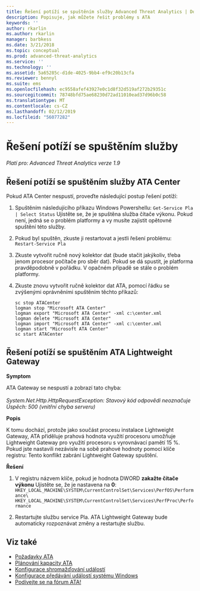 ```yaml
---
title: Řešení potíží se spuštěním služby Advanced Threat Analytics | Dokumentace Microsoftu
description: Popisuje, jak můžete řešit problémy s ATA
keywords: ''
author: rkarlin
ms.author: rkarlin
manager: barbkess
ms.date: 3/21/2018
ms.topic: conceptual
ms.prod: advanced-threat-analytics
ms.service: ''
ms.technology: ''
ms.assetid: 5a65285c-d1de-4025-9bb4-ef9c20b13cfa
ms.reviewer: bennyl
ms.suite: ems
ms.openlocfilehash: ec9558afef43927e0c1d8f32d519af272b29351c
ms.sourcegitcommit: 78748bfd75ae68230d72ad11010ead37d96b0c58
ms.translationtype: MT
ms.contentlocale: cs-CZ
ms.lasthandoff: 02/12/2019
ms.locfileid: "56077282"
---
```

# <a name="troubleshooting-service-startup"></a>Řešení potíží se spuštěním služby

*Platí pro: Advanced Threat Analytics verze 1.9*

## <a name="troubleshooting-ata-center-service-startup"></a>Řešení potíží se spuštěním služby ATA Center

Pokud ATA Center nespustí, proveďte následující postup řešení potíží:

1.  Spuštěním následujícího příkazu Windows Powershellu: `Get-Service Pla | Select Status`
    Ujistěte se, že je spuštěna služba čítače výkonu. Pokud není, jedná se o problém platformy a vy musíte zajistit opětovné spuštění této služby.
2.  Pokud byl spuštěn, zkuste ji restartovat a jestli řešení problému: `Restart-Service Pla`
3.  Zkuste vytvořit ručně nový kolektor dat (bude stačit jakýkoliv, třeba jenom procesor počítače pro sběr dat).
Pokud se dá spustit, je platforma pravděpodobně v pořádku. V opačném případě se stále o problém platformy.

4.  Zkuste znovu vytvořit ručně kolektor dat ATA, pomocí řádku se zvýšenými oprávněními spuštěním těchto příkazů:

        sc stop ATACenter
        logman stop "Microsoft ATA Center"
        logman export "Microsoft ATA Center" -xml c:\center.xml
        logman delete "Microsoft ATA Center"
        logman import "Microsoft ATA Center" -xml c:\center.xml
        logman start "Microsoft ATA Center"
        sc start ATACenter

## <a name="troubleshooting-ata-lightweight-gateway-startup"></a>Řešení potíží se spuštěním ATA Lightweight Gateway

**Symptom**

ATA Gateway se nespustí a zobrazí tato chyba:<br></br>
*System.Net.Http.HttpRequestException: Stavový kód odpovědi neoznačuje Úspěch: 500 (vnitřní chyba serveru)*

**Popis**

K tomu dochází, protože jako součást procesu instalace Lightweight Gateway, ATA přiděluje prahová hodnota využití procesoru umožňuje Lightweight Gateway pro využití procesoru s vyrovnávací pamětí 15 %. Pokud jste nastavili nezávisle na sobě prahové hodnoty pomocí klíče registru: Tento konflikt zabrání Lightweight Gateway spuštění. 

**Řešení**

1. V registru názvem klíče, pokud je hodnota DWORD **zakažte čítače výkonu** Ujistěte se, že je nastavena na **0**: `HKEY_LOCAL_MACHINE\SYSTEM\CurrentControlSet\Services\PerfOS\Performance\`
    `HKEY_LOCAL_MACHINE\SYSTEM\CurrentControlSet\Services\PerfProc\Performance`
 
2. Restartujte službu service Pla. ATA Lightweight Gateway bude automaticky rozpoznávat změny a restartujte službu.


## <a name="see-also"></a>Viz také
- [Požadavky ATA](ata-prerequisites.md)
- [Plánování kapacity ATA](ata-capacity-planning.md)
- [Konfigurace shromažďování událostí](configure-event-collection.md)
- [Konfigurace předávání událostí systému Windows](configure-event-collection.md)
- [Podívejte se na fórum ATA!](https://social.technet.microsoft.com/Forums/security/home?forum=mata)
